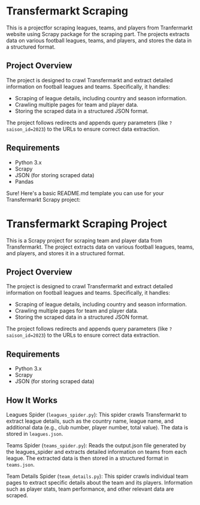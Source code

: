 # Transfermarkt Scraping 

This is a projectfor scraping leagues, teams, and players from Tranfermarkt website using Scrapy package for the scraping part. The projects extracts data on various football leagues, teams, and players, and stores the data in a structured format.

## Project Overview

The project is designed to crawl Transfermarkt and extract detailed information on football leagues and teams. Specifically, it handles:
- Scraping of league details, including country and season information.
- Crawling multiple pages for team and player data.
- Storing the scraped data in a structured JSON format.

The project follows redirects and appends query parameters (like `?saison_id=2023`) to the URLs to ensure correct data extraction.

## Requirements

- Python 3.x
- Scrapy
- JSON (for storing scraped data)
- Pandas

Sure! Here's a basic README.md template you can use for your Transfermarkt Scrapy project:

# Transfermarkt Scraping Project

This is a Scrapy project for scraping team and player data from Transfermarkt. The project extracts data on various football leagues, teams, and players, and stores it in a structured format.

## Project Overview

The project is designed to crawl Transfermarkt and extract detailed information on football leagues and teams. Specifically, it handles:
- Scraping of league details, including country and season information.
- Crawling multiple pages for team and player data.
- Storing the scraped data in a structured JSON format.

The project follows redirects and appends query parameters (like `?saison_id=2023`) to the URLs to ensure correct data extraction.

## Requirements

- Python 3.x
- Scrapy
- JSON (for storing scraped data)



## How It Works

Leagues Spider (`leagues_spider.py`):
This spider crawls Transfermarkt to extract league details, such as the country name, league name, and additional data (e.g., club number, player number, total value).
The data is stored in `leagues.json`.

Teams Spider (`teams_spider.py`):
Reads the output.json file generated by the leagues_spider and extracts detailed information on teams from each league.
The extracted data is then stored in a structured format in `teams.json`.

Team Details Spider (`team_details.py`):
This spider crawls individual team pages to extract specific details about the team and its players.
Information such as player stats, team performance, and other relevant data are scraped.